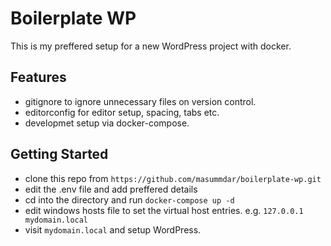 # Boilerplate WP
This is my preffered setup for a new WordPress project with docker.

## Features
- gitignore to ignore unnecessary files on version control.
- editorconfig for editor setup, spacing, tabs etc.
- developmet setup via docker-compose.

## Getting Started
- clone this repo from `https://github.com/masummdar/boilerplate-wp.git`
- edit the .env file and add preffered details
- cd into the directory and run `docker-compose up -d`
- edit windows hosts file to set the virtual host entries. e.g. `127.0.0.1 mydomain.local`
- visit `mydomain.local` and setup WordPress.

